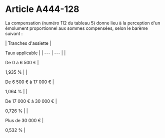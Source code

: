 # Article A444-128

La compensation (numéro 112 du tableau 5) donne lieu à la perception d'un émolument proportionnel aux sommes compensées, selon le barème suivant :

|
Tranches d'assiette |

Taux applicable |
| --- | --- |
|

De 0 à 6 500 € |

1,935 % |
|

De 6 500 € à 17 000 € |

1,064 % |
|

De 17 000 € à 30 000 € |

0,726 % |
|

Plus de 30 000 € |

0,532 % |
